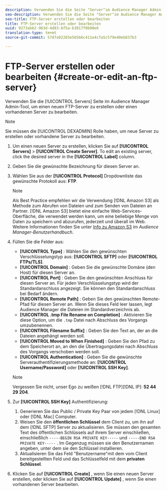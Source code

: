```yaml
---
description: Verwenden Sie die Seite "Server"im Audience Manager Admin-Tool, um einen neuen FTP-Server zu erstellen oder einen vorhandenen Server zu bearbeiten.
seo-description: Verwenden Sie die Seite "Server"im Audience Manager Admin-Tool, um einen neuen FTP-Server zu erstellen oder einen vorhandenen Server zu bearbeiten.
seo-title: FTP-Server erstellen oder bearbeiten
title: FTP-Server erstellen oder bearbeiten
uuid: 9273abb2-963d-4d83-bf5a-b3817f0b90e6
translation-type: tm+mt
source-git-commit: 57d7a92265e565b6c411e4cfa5c579e40eb837b3

---
```



# FTP-Server erstellen oder bearbeiten {#create-or-edit-an-ftp-server}

Verwenden Sie die [!UICONTROL Servers] Seite im Audience Manager Admin-Tool, um einen neuen FTP-Server zu erstellen oder einen vorhandenen Server zu bearbeiten.

>[!NOTE]
>
>Sie müssen die [!UICONTROL DEXADMIN] Rolle haben, um neue Server zu erstellen oder vorhandene Server zu bearbeiten.

1. Um einen neuen Server zu erstellen, klicken Sie auf **[!UICONTROL Servers]** &gt; **[!UICONTROL Create Server]**. To edit an existing server, click the desired server in the **[!UICONTROL Label]** column.
1. Geben Sie die gewünschte Bezeichnung für diesen Server an.
1. Wählen Sie aus der **[!UICONTROL Protocol]** Dropdownliste das gewünschte Protokoll aus: **FTP**.

   >[!NOTE]
   >
   >Als Best Practice empfehlen wir die Verwendung [!DNL Amazon S3] als Methode zum Abrufen von Dateien und zum Senden von Dateien an Partner. [!DNL Amazon S3] bietet eine einfache Web-Services-Oberfläche, die verwendet werden kann, um eine beliebige Menge von Daten zu speichern und abzurufen, jederzeit und überall im Web. Weitere Informationen finden Sie unter [Info zu Amazon S3](https://docs.adobe.com/content/help/en/audience-manager/user-guide/reference/amazon-s3.html) im *Audience Manager-Benutzerhandbuch*.

1. Füllen Sie die Felder aus:

   * **[!UICONTROL Type]** : Wählen Sie den gewünschten Verschlüsselungstyp aus: **[!UICONTROL SFTP]** oder **[!UICONTROL FTPs/TLS]**.
   * **[!UICONTROL Domain]** : Geben Sie die gewünschte Domäne (den Host) für diesen Server an.
   * **[!UICONTROL Port]** : Geben Sie den gewünschten Anschluss für diesen Server an. Für jeden Verschlüsselungstyp wird der Standardanschluss angezeigt. Sie können den Standardanschluss bei Bedarf ändern.
   * **[!UICONTROL Remote Path]** : Geben Sie den gewünschten Remote-Pfad für diesen Server an. Wenn Sie dieses Feld leer lassen, legt Audience Manager die Dateien im Standardverzeichnis ab.
   * **[!UICONTROL .tmp File Rename on Completion]** : Aktivieren Sie diese Option, um die `.tmp` Datei nach Abschluss des Vorgangs umzubenennen.
   * **[!UICONTROL Filename Suffix]** : Geben Sie den Text an, der an die Dateien angehängt werden soll.
   * **[!UICONTROL Moved to When Finished]** : Geben Sie den Pfad zu dem Speicherort an, an den die Übertragungsdatei nach Abschluss des Vorgangs verschoben werden soll.
   * **[!UICONTROL Authentication]** : Geben Sie die gewünschte Serverauthentifizierungsmethode an: **[!UICONTROL Username/Password]** oder **[!UICONTROL SSH Key]**.
   >[!NOTE]
   >
   >Vergessen Sie nicht, unser Ego zu weißen [!DNL FTP][!DNL IP]: **52 44 29 204**.

1. Zur **[!UICONTROL SSH Key]** Authentifizierung:
   1. Generieren Sie das Public / Private Key Paar von jedem [!DNL Linux] oder [!DNL Mac] Computer.
   1. Weisen Sie den **öffentlichen Schlüssel** dem Client zu, um ihn auf dem [!DNL SFTP] Server zu aktualisieren. Sie müssen den gesamten Text des öffentlichen Schlüssels auf ihrem Server einschließen, einschließlich `-----BEGIN RSA PRIVATE KEY-----` und `-----END RSA PRIVATE KEY-----` . Im Gegenzug müssen sie den Benutzernamen angeben, unter dem sie den Schlüssel installieren.
   1. Aktualisieren Sie das Feld "Benutzername"mit dem vom Client bereitgestellten Feld und das Schlüsselfeld mit dem **privaten Schlüssel**.
1. Klicken Sie auf **[!UICONTROL Create]** , wenn Sie einen neuen Server erstellen, oder klicken Sie auf **[!UICONTROL Update]** , wenn Sie einen vorhandenen Server bearbeiten.
